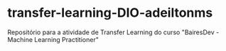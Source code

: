 # transfer-learning-DIO-adeiltonms
Repositório para a atividade de Transfer Learning do curso "BairesDev - Machine Learning Practitioner"
